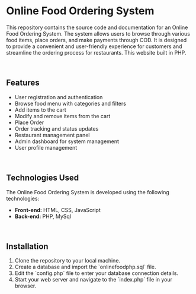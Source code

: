 <h1>Online Food Ordering System</h1>
<p>This repository contains the source code and documentation for an Online Food Ordering System. The system allows users to browse through various food items, place orders, and make payments through COD. It is designed to provide a convenient and user-friendly experience for customers and streamline the ordering process for restaurants. This website built in PHP.</p><br>
<h2>Features</h2>
<ul>
  <li>User registration and authentication</li>
  <li>Browse food menu with categories and filters</li>
  <li>Add items to the cart</li>
  <li>Modify and remove items from the cart</li>
  <li>Place Order</li>
  <li>Order tracking and status updates</li>
  <li>Restaurant management panel</li>
  <li>Admin dashboard for system management</li>
  <li>User profile management</li>
</ul><br>
<h2>Technologies Used</h2>
<p>The Online Food Ordering System is developed using the following technologies:</p>
<ul>
  <li><b>Front-end:</b> HTML, CSS, JavaScript</li>
  <li><b>Back-end:</b> PHP, MySql</li>
</ul><br>
<h2>Installation</h2>
<ol>
  <li>Clone the repository to your local machine.</li>
  <li>Create a database and import the `onlinefoodphp.sql` file.</li>
  <li>Edit the `config.php` file to enter your database connection details.</li>
  <li>Start your web server and navigate to the `index.php` file in your browser.</li>
</ol>
  
 
